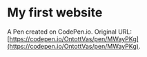 # My first website

A Pen created on CodePen.io. Original URL: [https://codepen.io/OntottVas/pen/MWayPKg](https://codepen.io/OntottVas/pen/MWayPKg).



